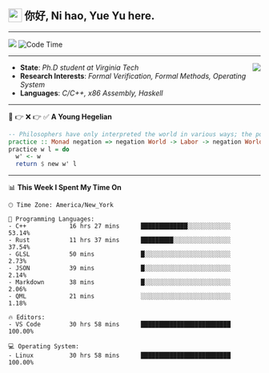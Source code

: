<h2> <img style="vertical-align: text-bottom;" src=https://slackmojis.com/emojis/13253-yay-frog/download/ width=27> 你好, Ni hao, Yue Yu here. </h2>

---

![](https://shields.io/badge/dynamic/json?color=blue&amp;label=Visitors&amp;query=value&amp;url=https://api.countapi.xyz/hit/fishjump.fishjump) ![Code Time](https://img.shields.io/badge/Code%20Time-365%20hrs%206%20mins-blue)

---

<img align='right' src=https://slackmojis.com/emojis/5264-coding/download> </td>

- **State**: *Ph.D student at Virginia Tech*
- **Research Interests**: *Formal Verification, Formal Methods, Operating System*
- **Languages**: *C/C++, x86 Assembly, Haskell*

---

🚫 👉 ❌ 👉 ✅ **A Young Hegelian**

``` haskell
-- Philosophers have only interpreted the world in various ways; the point is to change it.
practice :: Monad negation => negation World -> Labor -> negation World
practice w l = do
  w' <- w
  return $ new w' l
```

---


📊 **This Week I Spent My Time On** 

```text
🕑︎ Time Zone: America/New_York

💬 Programming Languages:
- C++            16 hrs 27 mins      █████████████░░░░░░░░░░░░     53.14%
- Rust           11 hrs 37 mins      █████████░░░░░░░░░░░░░░░░     37.54%
- GLSL           50 mins             █░░░░░░░░░░░░░░░░░░░░░░░░     2.73%
- JSON           39 mins             █░░░░░░░░░░░░░░░░░░░░░░░░     2.14%
- Markdown       38 mins             █░░░░░░░░░░░░░░░░░░░░░░░░     2.06%
- QML            21 mins             ░░░░░░░░░░░░░░░░░░░░░░░░░     1.18%

🔥 Editors:
- VS Code        30 hrs 58 mins      █████████████████████████     100.00%

💻 Operating System:
- Linux          30 hrs 58 mins      █████████████████████████     100.00%
```

